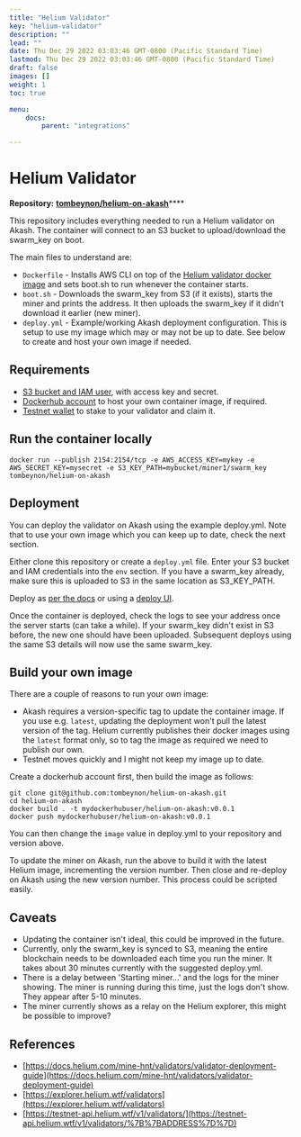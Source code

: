 ```yaml
---
title: "Helium Validator"
key: "helium-validator"
description: ""
lead: ""
date: Thu Dec 29 2022 03:03:46 GMT-0800 (Pacific Standard Time)
lastmod: Thu Dec 29 2022 03:03:46 GMT-0800 (Pacific Standard Time)
draft: false
images: []
weight: 1
toc: true

menu:
    docs:
        parent: "integrations"

---
```

Helium Validator
================

**Repository:** [**tombeynon/helium-on-akash**](https://github.com/tombeynon/helium-on-akash)\*\*\*\*

This repository includes everything needed to run a Helium validator on Akash. The container will connect to an S3 bucket to upload/download the swarm\_key on boot.

The main files to understand are:

*   `Dockerfile` - Installs AWS CLI on top of the [Helium validator docker image](https://quay.io/team-helium/validator) and sets boot.sh to run whenever the container starts.
*   `boot.sh` - Downloads the swarm\_key from S3 (if it exists), starts the miner and prints the address. It then uploads the swarm\_key if it didn't download it earlier (new miner).
*   `deploy.yml` - Example/working Akash deployment configuration. This is setup to use my image which may or may not be up to date. See below to create and host your own image if needed.

Requirements
------------

*   [S3 bucket and IAM user](https://docs.aws.amazon.com/AmazonS3/latest/userguide/example-walkthroughs-managing-access-example1.html#grant-permissions-to-user-in-your-account-step1), with access key and secret.
*   [Dockerhub account](https://hub.docker.com/signup) to host your own container image, if required.
*   [Testnet wallet](https://docs.helium.com/mine-hnt/validators/validator-deployment-guide#create-testnet-wallet) to stake to your validator and claim it.

Run the container locally
-------------------------

    docker run --publish 2154:2154/tcp -e AWS_ACCESS_KEY=mykey -e AWS_SECRET_KEY=mysecret -e S3_KEY_PATH=mybucket/miner1/swarm_key tombeynon/helium-on-akash
    

Deployment
----------

You can deploy the validator on Akash using the example deploy.yml. Note that to use your own image which you can keep up to date, check the next section.

Either clone this repository or create a `deploy.yml` file. Enter your S3 bucket and IAM credentials into the `env` section. If you have a swarm\_key already, make sure this is uploaded to S3 in the same location as S3\_KEY\_PATH.

Deploy as [per the docs](https://docs.akash.network/guides/deploy) or using a [deploy UI](https://github.com/tombeynon/akash-deploy).

Once the container is deployed, check the logs to see your address once the server starts (can take a while). If your swarm\_key didn't exist in S3 before, the new one should have been uploaded. Subsequent deploys using the same S3 details will now use the same swarm\_key.

Build your own image
--------------------

There are a couple of reasons to run your own image:

*   Akash requires a version-specific tag to update the container image. If you use e.g. `latest`, updating the deployment won't pull the latest version of the tag. Helium currently publishes their docker images using the `latest` format only, so to tag the image as required we need to publish our own.
*   Testnet moves quickly and I might not keep my image up to date.

Create a dockerhub account first, then build the image as follows:

    git clone git@github.com:tombeynon/helium-on-akash.git
    cd helium-on-akash
    docker build . -t mydockerhubuser/helium-on-akash:v0.0.1
    docker push mydockerhubuser/helium-on-akash:v0.0.1
    

You can then change the `image` value in deploy.yml to your repository and version above.

To update the miner on Akash, run the above to build it with the latest Helium image, incrementing the version number. Then close and re-deploy on Akash using the new version number. This process could be scripted easily.

Caveats
-------

*   Updating the container isn't ideal, this could be improved in the future.
*   Currently, only the swarm\_key is synced to S3, meaning the entire blockchain needs to be downloaded each time you run the miner. It takes about 30 minutes currently with the suggested deploy.yml.
*   There is a delay between 'Starting miner...' and the logs for the miner showing. The miner is running during this time, just the logs don't show. They appear after 5-10 minutes.
*   The miner currently shows as a relay on the Helium explorer, this might be possible to improve?

References
----------

*   [https://docs.helium.com/mine-hnt/validators/validator-deployment-guide](https://docs.helium.com/mine-hnt/validators/validator-deployment-guide)
*   [https://explorer.helium.wtf/validators](https://explorer.helium.wtf/validators)
*   [https://testnet-api.helium.wtf/v1/validators/](https://testnet-api.helium.wtf/v1/validators/%7B%7BADDRESS%7D%7D)